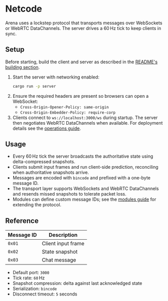 # Netcode

Arena uses a lockstep protocol that transports messages over WebSockets or WebRTC
DataChannels. The server drives a 60 Hz tick to keep clients in sync.

## Setup

Before starting, build the client and server as described in the
[README's building section](../README.md#building).

1. Start the server with networking enabled:
   ```bash
   cargo run -p server
   ```
2. Ensure the required headers are present so browsers can open a WebSocket:
   - `Cross-Origin-Opener-Policy: same-origin`
   - `Cross-Origin-Embedder-Policy: require-corp`
3. Clients connect to `ws://localhost:3000/ws` during startup. The server then
   negotiates WebRTC DataChannels when available. For deployment details see the
   [operations guide](ops.md).

## Usage

- Every 60 Hz tick the server broadcasts the authoritative state using
  delta-compressed snapshots.
- Clients submit input frames and run client-side prediction, reconciling when
  authoritative snapshots arrive.
- Messages are encoded with `bincode` and prefixed with a one-byte message ID.
- The transport layer supports WebSockets and WebRTC DataChannels and resends
  missed snapshots to tolerate packet loss.
- Modules can define custom message IDs; see the [modules guide](modules.md) for
  extending the protocol.

## Reference

| Message ID | Description        |
| ---------- | ------------------ |
| `0x01`     | Client input frame |
| `0x02`     | State snapshot     |
| `0x03`     | Chat message       |

- Default port: `3000`
- Tick rate: `60` Hz
- Snapshot compression: delta against last acknowledged state
- Serialization: `bincode`
- Disconnect timeout: `5` seconds
